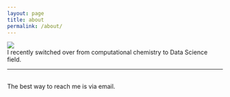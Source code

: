 ```yaml
---
layout: page
title: about
permalink: /about/
---
```


<img class="col one right" src="/img/prof_pic.jpg">

<br/>
I recently switched over from computational chemistry to Data Science field.  

<br/>
<hr/>
<br/>
<span class="contacticon center">
	<a href="mailto:sdf11c@acu.edu"><i class="fa fa-envelope-square"></i></a>
	<a href="https://github.com/sdf94" target="_blank"><i class="fa fa-github-square"></i></a>
	<a href="https://www.linkedin.com/in/sarah-floris" target="_blank"><i class="fa fa-linkedin-square"></i></a>
</span>

<div class="col three caption">
	The best way to reach me is via email. 
</div>

